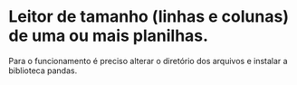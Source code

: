 # Leitor de tamanho (linhas e colunas) de uma ou mais planilhas.

Para o funcionamento é preciso alterar o diretório dos arquivos e instalar a biblioteca pandas.
